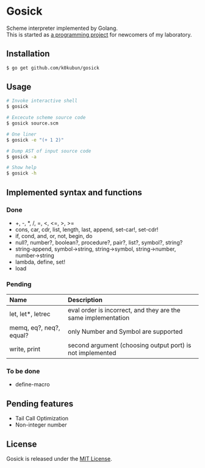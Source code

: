 # Gosick

Scheme interpreter implemented by Golang.  
This is started as [a programming project](https://github.com/k0kubun/gosick/blob/master/project.md) for newcomers of my laboratory.

## Installation

```bash
$ go get github.com/k0kubun/gosick
```

## Usage

```bash
# Invoke interactive shell
$ gosick

# Excecute scheme source code
$ gosick source.scm

# One liner
$ gosick -e "(+ 1 2)"

# Dump AST of input source code
$ gosick -a

# Show help
$ gosick -h
```

## Implemented syntax and functions
### Done
- +, -, *, /, =, <, <=, >, >=
- cons, car, cdr, list, length, last, append, set-car!, set-cdr!
- if, cond, and, or, not, begin, do
- null?, number?, boolean?, procedure?, pair?, list?, symbol?, string?
- string-append, symbol->string, string->symbol, string->number, number->string
- lambda, define, set!
- load

### Pending
| Name | Description |
|:-----|:------------|
| let, let*, letrec | eval order is incorrect, and they are the same implementation |
| memq, eq?, neq?, equal? | only Number and Symbol are supported |
| write, print | second argument (choosing output port) is not implemented |

### To be done
- define-macro

## Pending features
- Tail Call Optimization
- Non-integer number

## License

Gosick is released under the [MIT License](http://opensource.org/licenses/MIT).
